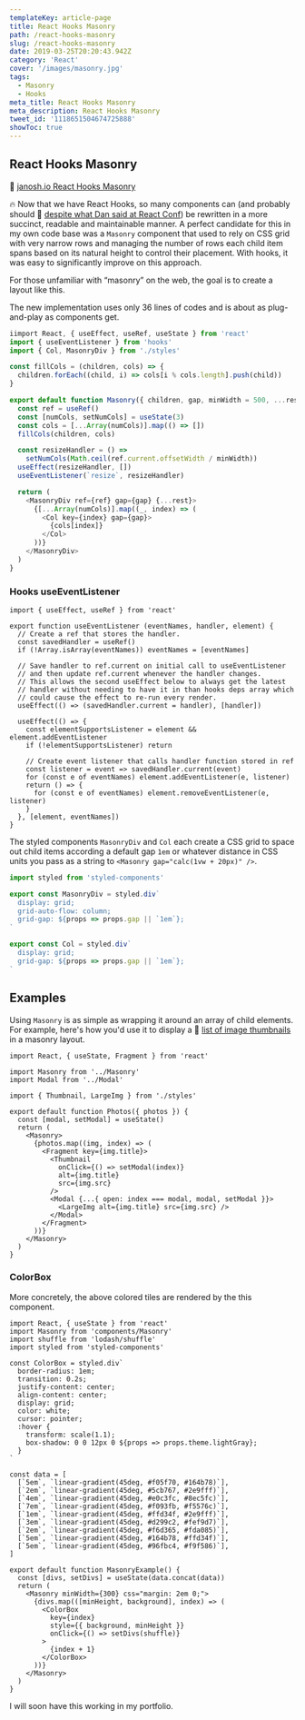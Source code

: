 ```yaml
---
templateKey: article-page
title: React Hooks Masonry
path: /react-hooks-masonry
slug: /react-hooks-masonry
date: 2019-03-25T20:20:43.942Z
category: 'React'
cover: '/images/masonry.jpg'
tags:
  - Masonry
  - Hooks
meta_title: React Hooks Masonry
meta_description: React Hooks Masonry
tweet_id: '1118651504674725888'
showToc: true
---
```


## React Hooks Masonry

🔗 [janosh.io React Hooks Masonry](https://janosh.io/blog/react-hooks-masonry)

🔥 Now that we have React Hooks, so many components can (and probably should 🔗 [despite what Dan said at React Conf](https://youtu.be/dpw9EHDh2bM?t=3365)) be rewritten in a more succinct, readable and maintainable manner. A perfect candidate for this in my own code base was a `Masonry` component that used to rely on CSS grid with very narrow rows and managing the number of rows each child item spans based on its natural height to control their placement. With hooks, it was easy to significantly improve on this approach.

For those unfamiliar with “masonry” on the web, the goal is to create a layout like this.

<interactive-colorbox></interactive-colorbox>

The new implementation uses only 36 lines of codes and is about as plug-and-play as components get.

```jsx:title=src/components/masonry/index.js
iimport React, { useEffect, useRef, useState } from 'react'
import { useEventListener } from 'hooks'
import { Col, MasonryDiv } from './styles'

const fillCols = (children, cols) => {
  children.forEach((child, i) => cols[i % cols.length].push(child))
}

export default function Masonry({ children, gap, minWidth = 500, ...rest }) {
  const ref = useRef()
  const [numCols, setNumCols] = useState(3)
  const cols = [...Array(numCols)].map(() => [])
  fillCols(children, cols)

  const resizeHandler = () =>
    setNumCols(Math.ceil(ref.current.offsetWidth / minWidth))
  useEffect(resizeHandler, [])
  useEventListener(`resize`, resizeHandler)

  return (
    <MasonryDiv ref={ref} gap={gap} {...rest}>
      {[...Array(numCols)].map((_, index) => (
        <Col key={index} gap={gap}>
          {cols[index]}
        </Col>
      ))}
    </MasonryDiv>
  )
}
```

### Hooks useEventListener

```jsx:title=/hooks/useEventListener
import { useEffect, useRef } from 'react'

export function useEventListener (eventNames, handler, element) {
  // Create a ref that stores the handler.
  const savedHandler = useRef()
  if (!Array.isArray(eventNames)) eventNames = [eventNames]

  // Save handler to ref.current on initial call to useEventListener
  // and then update ref.current whenever the handler changes.
  // This allows the second useEffect below to always get the latest
  // handler without needing to have it in than hooks deps array which
  // could cause the effect to re-run every render.
  useEffect(() => (savedHandler.current = handler), [handler])

  useEffect(() => {
    const elementSupportsListener = element && element.addEventListener
    if (!elementSupportsListener) return

    // Create event listener that calls handler function stored in ref
    const listener = event => savedHandler.current(event)
    for (const e of eventNames) element.addEventListener(e, listener)
    return () => {
      for (const e of eventNames) element.removeEventListener(e, listener)
    }
  }, [element, eventNames])
}

```

The styled components `MasonryDiv` and `Col` each create a CSS grid to space out child items according a default gap `1em` or whatever distance in CSS units you pass as a string to `<Masonry gap="calc(1vw + 20px)" />`.

```js:title=src/components/masonry/styled.js
import styled from 'styled-components'

export const MasonryDiv = styled.div`
  display: grid;
  grid-auto-flow: column;
  grid-gap: ${props => props.gap || `1em`};
`

export const Col = styled.div`
  display: grid;
  grid-gap: ${props => props.gap || `1em`};
`
```

## Examples

Using `Masonry` is as simple as wrapping it around an array of child elements. For example, here's how you'd use it to display a 🔗 [list of image thumbnails](https://janosh.io/nature) in a masonry layout.

```jsx{3,11,24}
import React, { useState, Fragment } from 'react'

import Masonry from '../Masonry'
import Modal from '../Modal'

import { Thumbnail, LargeImg } from './styles'

export default function Photos({ photos }) {
  const [modal, setModal] = useState()
  return (
    <Masonry>
      {photos.map((img, index) => (
        <Fragment key={img.title}>
          <Thumbnail
            onClick={() => setModal(index)}
            alt={img.title}
            src={img.src}
          />
          <Modal {...{ open: index === modal, modal, setModal }}>
            <LargeImg alt={img.title} src={img.src} />
          </Modal>
        </Fragment>
      ))}
    </Masonry>
  )
}
```

### ColorBox

More concretely, the above colored tiles are rendered by the this component.

```jsx:title=src/components/ColorBox
import React, { useState } from 'react'
import Masonry from 'components/Masonry' 
import shuffle from 'lodash/shuffle'
import styled from 'styled-components'

const ColorBox = styled.div`
  border-radius: 1em;
  transition: 0.2s;
  justify-content: center;
  align-content: center;
  display: grid;
  color: white;
  cursor: pointer;
  :hover {
    transform: scale(1.1);
    box-shadow: 0 0 12px 0 ${props => props.theme.lightGray};
  }
`

const data = [
  [`5em`, `linear-gradient(45deg, #f05f70, #164b78)`],
  [`2em`, `linear-gradient(45deg, #5cb767, #2e9fff)`],
  [`4em`, `linear-gradient(45deg, #e0c3fc, #8ec5fc)`],
  [`7em`, `linear-gradient(45deg, #f093fb, #f5576c)`],
  [`1em`, `linear-gradient(45deg, #ffd34f, #2e9fff)`],
  [`3em`, `linear-gradient(45deg, #d299c2, #fef9d7)`],
  [`2em`, `linear-gradient(45deg, #f6d365, #fda085)`],
  [`5em`, `linear-gradient(45deg, #164b78, #ffd34f)`],
  [`5em`, `linear-gradient(45deg, #96fbc4, #f9f586)`],
]

export default function MasonryExample() {
  const [divs, setDivs] = useState(data.concat(data))
  return (
    <Masonry minWidth={300} css="margin: 2em 0;"> 
      {divs.map(([minHeight, background], index) => (
        <ColorBox
          key={index}
          style={{ background, minHeight }}
          onClick={() => setDivs(shuffle)}
        >
          {index + 1}
        </ColorBox>
      ))}
    </Masonry>
  )
}
```

I will soon have this working in my portfolio.
